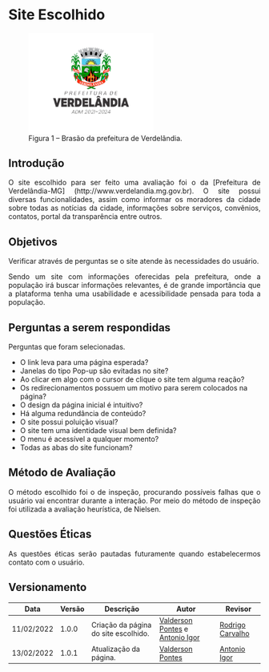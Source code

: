 # Site Escolhido

<figure>
<img align=center width="250" src="../../../assets/logos/logo.png">
<br>
<figcaption>Figura 1 – Brasão da prefeitura de Verdelândia.</a></figcaption>
</figure>



##  Introdução
<p align="justify"> O site escolhido para ser feito uma avaliação foi o da [Prefeitura de Verdelândia-MG] (http://www.verdelandia.mg.gov.br). O site possui diversas funcionalidades, assim como informar os moradores da cidade sobre todas as notícias da cidade, informações
sobre serviços, convênios, contatos, portal da transparência entre outros. </p>

## Objetivos
<p align="justify"> Verificar através de perguntas se o site atende às necessidades do usuário.</p>

<p align="justify"> Sendo um site com informações oferecidas pela prefeitura, onde a população irá buscar informações relevantes, é de grande importância que a plataforma tenha
uma usabilidade e acessibilidade pensada para toda a população. </p>

## Perguntas a serem respondidas
<p align="justify"> Perguntas que foram selecionadas. </p>

* O link leva para uma página esperada?
* Janelas do tipo Pop-up são evitadas no site?
* Ao clicar em algo com o cursor de clique o site tem alguma reação?
* Os redirecionamentos possuem um motivo para serem colocados na página?
* O design da página inicial é intuitivo?
* Há alguma redundância de conteúdo?
* O site possui poluição visual?
* O site tem uma identidade visual bem definida?
* O menu é acessível a qualquer momento?
* Todas as abas do site funcionam?


## Método de Avaliação
<p align="justify"> O método escolhido foi o de inspeção, procurando possíveis falhas que o usuário vai encontrar durante a interação. Por meio do método de inspeção foi utilizada a avaliação heurística, de Nielsen. </p>

## Questões Éticas
<p align="justify"> As questões éticas serão pautadas futuramente quando estabelecermos contato com o usuário.</p>

## Versionamento

| Data | Versão | Descrição | Autor | Revisor |
| - | - | - | - | - |
| 11/02/2022 | 1.0.0 | Criação da página do site escolhido. | [Valderson Pontes](https://github.com/valdersonjr) e [Antonio Igor](https://github.com/AntonioIgorCarvalho) | [Rodrigo Carvalho](https://github.com/Rocsantos) |
| 13/02/2022 | 1.0.1 | Atualização da página. | [Valderson Pontes](https://github.com/valdersonjr) | [Antonio Igor](https://github.com/AntonioIgorCarvalho) |
